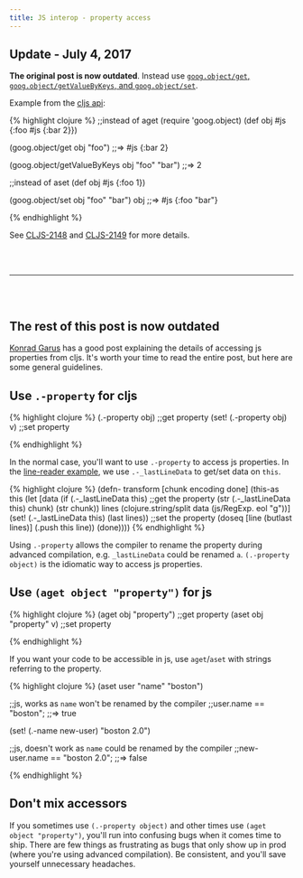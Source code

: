 ```yaml
---
title: JS interop - property access
---
```


## Update - July 4, 2017

**The original post is now outdated**. Instead use [`goog.object/get`, `goog.object/getValueByKeys`, and `goog.object/set`][goog object].

Example from the [cljs api][cljs api]:

{% highlight clojure %}
;;instead of aget
(require 'goog.object)
(def obj #js {:foo #js {:bar 2}})

(goog.object/get obj "foo")
;;=> #js {:bar 2} 

(goog.object/getValueByKeys obj "foo" "bar")
;;=> 2

;;instead of aset
(def obj #js {:foo 1})

(goog.object/set obj "foo" "bar")
obj
;;=> #js {:foo "bar"}
 
{% endhighlight %}

See [CLJS-2148][cljs-2148] and [CLJS-2149][cljs-2149] for more details.

<br />
<br />

---

<br />
<br />

## **The rest of this post is now outdated**

[Konrad Garus][reference-post] has a good post explaining the details of accessing js properties from cljs. It's worth your time to read the entire post, but here are some general guidelines.

## Use `.-property` for cljs

{% highlight clojure %}
(.-property obj) ;;get property
(set! (.-property obj) v) ;;set property
 
{% endhighlight %}

In the normal case, you'll want to use `.-property` to access js properties. In the [line-reader example][line-reader], we use `.-_lastLineData` to get/set data on `this`.

{% highlight clojure %}
(defn- transform [chunk encoding done]
  (this-as this
    (let [data (if (.-_lastLineData this) ;;get the property
                 (str (.-_lastLineData this) chunk)
                 (str chunk))
          lines (clojure.string/split data (js/RegExp. eol "g"))]
      (set! (.-_lastLineData this) (last lines)) ;;set the property
      (doseq [line (butlast lines)]
        (.push this line))
      (done))))
{% endhighlight %}

Using `.-property` allows the compiler to rename the property during advanced compilation, e.g. `_lastLineData` could be renamed `a`. `(.-property object)` is the idiomatic way to access js properties.

## Use `(aget object "property")` for js

{% highlight clojure %}
(aget obj "property") ;;get property
(aset obj "property" v) ;;set property
 
{% endhighlight %}

If you want your code to be accessible in js, use `aget`/`aset` with strings referring to the property.

{% highlight clojure %}
(aset user "name" "boston")

;;js, works as `name` won't be renamed by the compiler
;;user.name == "boston"; ;;=> true

(set! (.-name new-user) "boston 2.0")

;;js, doesn't work as `name` could be renamed by the compiler
;;new-user.name == "boston 2.0"; ;;=> false
 
{% endhighlight %}

## Don't mix accessors

If you sometimes use `(.-property object)` and other times use `(aget object "property")`, you'll run into confusing bugs when it comes time to ship. There are few things as frustrating as bugs that only show up in prod (where you're using advanced compilation). Be consistent, and you'll save yourself unnecessary headaches.

[reference-post]: http://squirrel.pl/blog/2013/03/28/two-ways-to-access-properties-in-clojurescript/
[line-reader]: http://clojurescriptmadeeasy.com/blog/cljs-read-files-line-by-line-on-nodejs.html
[goog object]: https://google.github.io/closure-library/api/goog.object.html
[cljs api]: https://cljs.github.io/api/cljs.core/aget
[cljs-2148]: https://dev.clojure.org/jira/browse/CLJS-2148
[cljs-2149]: https://dev.clojure.org/jira/browse/CLJS-2149
